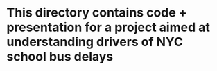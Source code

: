 # This directory contains code + presentation for a project aimed at understanding drivers of NYC school bus delays
